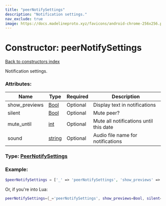 ```yaml
---
title: "peerNotifySettings"
description: "Notification settings."
nav_exclude: true
image: https://docs.madelineproto.xyz/favicons/android-chrome-256x256.png
---
```

# Constructor: peerNotifySettings  
[Back to constructors index](index.md)



Notification settings.

### Attributes:

| Name     |    Type       | Required | Description |
|----------|---------------|----------|-------------|
|show\_previews|[Bool](../types/Bool.md) | Optional|Display text in notifications|
|silent|[Bool](../types/Bool.md) | Optional|Mute peer?|
|mute\_until|[int](../types/int.md) | Optional|Mute all notifications until this date|
|sound|[string](../types/string.md) | Optional|Audio file name for notifications|



### Type: [PeerNotifySettings](../types/PeerNotifySettings.md)


### Example:

```php
$peerNotifySettings = ['_' => 'peerNotifySettings', 'show_previews' => Bool, 'silent' => Bool, 'mute_until' => int, 'sound' => 'string'];
```  


Or, if you're into Lua:

```lua
peerNotifySettings={_='peerNotifySettings', show_previews=Bool, silent=Bool, mute_until=int, sound='string'}

```


